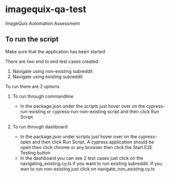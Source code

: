 # imagequix-qa-test
ImageQuix Automation Assessment

## To run the script
Make sure that the application has been started

There are two end to end test cases created
1. Navigate using non-existing subreddit
2. Navigate using existing subreddit

To run  there are 2 options
1. To run through commandline
   * In the package.json under the scripts just hover over on the cypress-run-existing or cypress-run-non-existing script and then click Run Script

2. To run through dashboard
   * In the package.json under scripts just hover over on the cypress-open and then click Run Script. A cypress application should be open then click chrome or any browser then click the Start E2E Testing button
   * In the dashboard you can see 2 test cases just click on the navigating_existing.cy.ts if you want to run existing subreddit. If you wan to run non-existing
just click on navigate_non_existing.cy.ts


